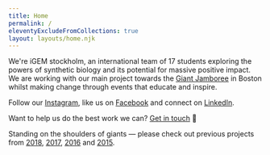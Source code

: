 ```yaml
---
title: Home
permalink: /
eleventyExcludeFromCollections: true
layout: layouts/home.njk
---
```


We're iGEM stockholm, an international team of 17 students exploring the powers of synthetic biology and its potential for massive positive impact. We are working with our main project towards the [Giant Jamboree](https://2019.igem.org/Main_Page) in Boston whilst making change through events that educate and inspire.

Follow our [Instagram](https://instagram.com/igemstockholm), like us on [Facebook](https://facebook.com/igemstockholm) and connect on [LinkedIn](https://linkedin.com/company/igemstockholm).

Want to help us do the best work we can? [Get in touch](info@igem.se) 👋

Standing on the shoulders of giants — please check out previous projects from [2018](https://2018.igem.org/Team:Stockholm), [2017](https://2017.igem.org/Team:Stockholm), [2016](https://2016.igem.org/Team:Stockholm) and [2015](https://2015.igem.org/Team:Stockholm).
